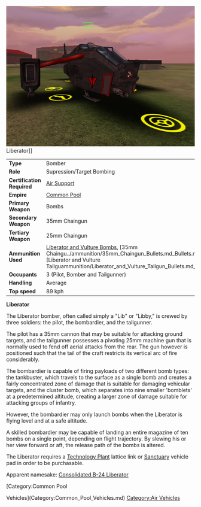 ![](../images/LiberatorPicture.jpg "fig:LiberatorPicture.jpg") Liberator\]\]

|                            |                                                                                                                                                                                                                                             |
| -------------------------- | ------------------------------------------------------------------------------------------------------------------------------------------------------------------------------------------------------------------------------------------- |
| **Type**                   | Bomber                                                                                                                                                                                                                                      |
| **Role**                   | Supression/Target Bombing                                                                                                                                                                                                                   |
| **Certification Required** | [Air Support](../certifications/Air_Support.md)                                                                                                                                                                                             |
| **Empire**                 | [Common Pool](../terminology/Common_Pool.md)                                                                                                                                                                                                |
| **Primary Weapon**         | Bombs                                                                                                                                                                                                                                       |
| **Secondary Weapon**       | 35mm Chaingun                                                                                                                                                                                                                               |
| **Tertiary Weapon**        | 25mm Chaingun                                                                                                                                                                                                                               |
| **Ammunition Used**        | [Liberator and Vulture Bombs](ammunition/Liberator_and_Vulture_Bombs.md), [35mm Chaingu../ammunition/35mm_Chaingun_Bullets.md_Bullets.md), and [Liberator and Vulture Tailguammunition/Liberator_and_Vulture_Tailgun_Bullets.md_Bullets.md) |
| **Occupants**              | 3 (Pilot, Bomber and Tailgunner)                                                                                                                                                                                                            |
| **Handling**               | Average                                                                                                                                                                                                                                     |
| **Top speed**              | 89 kph                                                                                                                                                                                                                                      |

**Liberator**

The Liberator bomber, often called simply a "Lib" or "Libby," is crewed
by three soldiers: the pilot, the bombardier, and the tailgunner.

The pilot has a 35mm cannon that may be suitable for attacking ground
targets, and the tailgunner possesses a pivoting 25mm machine gun that
is normally used to fend off aerial attacks from the rear. The gun
however is positioned such that the tail of the craft restricts its
vertical arc of fire considerably.

The bombardier is capable of firing payloads of two different bomb
types: the tankbuster, which travels to the surface as a single bomb and
creates a fairly concentrated zone of damage that is suitable for
damaging vehicular targets, and the cluster bomb, which separates into
nine smaller 'bomblets' at a predetermined altitude, creating a larger
zone of damage suitable for attacking groups of infantry.

However, the bombardier may only launch bombs when the Liberator is
flying level and at a safe altitude.

A skilled bombardier may be capable of landing an entire magazine of ten
bombs on a single point, depending on flight trajectory. By slewing his
or her view forward or aft, the release path of the bombs is altered.

The Liberator requires a [Technology Plant](../locations/Technology_Plant.md)
lattice link or [Sanctuary](../locations/Sanctuary.md) vehicle pad in order
to be purchasable.

Apparent namesake: [Consolidated B-24
Liberator](http://en.wikipedia.org/wiki/B-24_Liberator)

<!--[Category:Game Items](Category:Game_Items.md)-->
<!--[Category:Vehicles](Category:Vehicles.md)--> [Category:Common Pool
Vehicles](Category:Common_Pool_Vehicles.md) [Category:Air
Vehicles](Category:Air_Vehicles.md)
